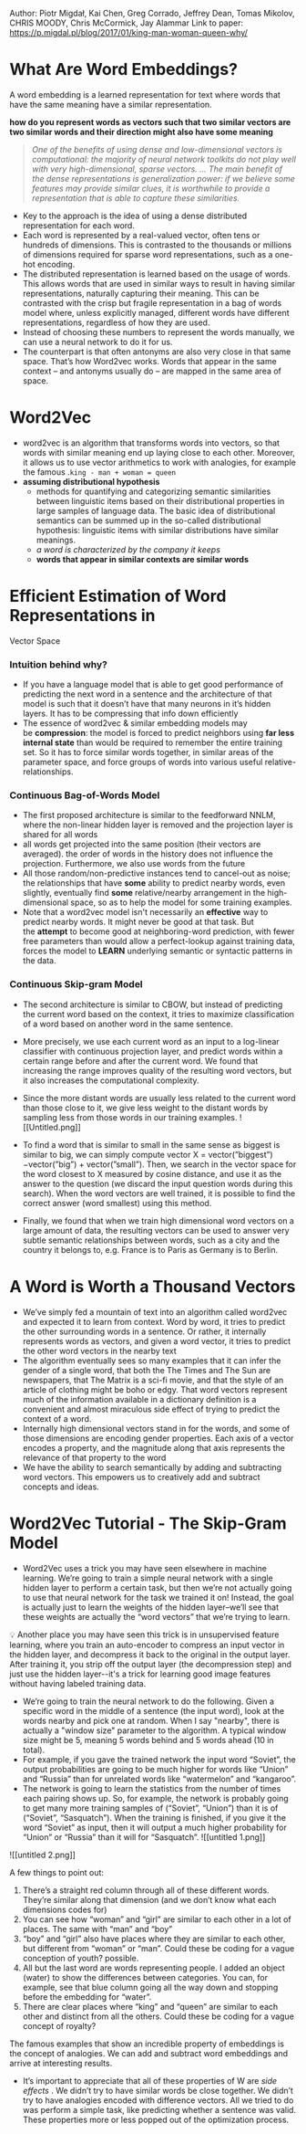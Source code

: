Author: Piotr Migdał, Kai Chen, Greg Corrado, Jeffrey Dean,
Tomas Mikolov, CHRIS MOODY, Chris McCormick, Jay Alammar
Link to paper: https://p.migdal.pl/blog/2017/01/king-man-woman-queen-why/
# **What Are Word Embeddings?**

A word embedding is a learned representation for text where words that have the same meaning have a similar representation.

**how do you represent words as vectors such that two similar vectors are two similar words and their direction might also have some meaning**

> *One of the benefits of using dense and low-dimensional vectors is computational: the majority of neural network toolkits do not play well with very high-dimensional, sparse vectors. … The main benefit of the dense representations is generalization power: if we believe some features may provide similar clues, it is worthwhile to provide a representation that is able to capture these similarities.*
> 
- Key to the approach is the idea of using a dense distributed representation for each word.
- Each word is represented by a real-valued vector, often tens or hundreds of dimensions. This is contrasted to the thousands or millions of dimensions required for sparse word representations, such as a one-hot encoding.
- The distributed representation is learned based on the usage of words. This allows words that are used in similar ways to result in having similar representations, naturally capturing their meaning. This can be contrasted with the crisp but fragile representation in a bag of words model where, unless explicitly managed, different words have different representations, regardless of how they are used.
- Instead of choosing these numbers to represent the words manually, we can use a neural network to do it for us.
- The counterpart is that often antonyms are also very close in that same space. That’s how Word2vec works. Words that appear in the same context – and antonyms usually do – are mapped in the same area of space.

# Word2Vec

- word2vec is an algorithm that transforms words into vectors, so that words with similar meaning end up laying close to each other. Moreover, it allows us to use vector arithmetics to work with analogies, for example the famous .`king - man + woman = queen`
- **assuming distributional hypothesis**
    - methods for quantifying and categorizing semantic similarities between linguistic items based on their distributional properties in large samples of language data. The basic idea of distributional semantics can be summed up in the so-called distributional hypothesis: linguistic items with similar distributions have similar meanings.
    - *a word is characterized by the company it keeps*
    - **words that appear in similar contexts are similar words**

# Efficient Estimation of Word Representations in
Vector Space

### Intuition behind why?

- If you have a language model that is able to get good performance of predicting the next word in a sentence and the architecture of that model is such that it doesn’t have that many neurons in it’s hidden layers. It has to be compressing that info down efficiently
- The essence of word2vec & similar embedding models may be **compression**: the model is forced to predict neighbors using **far less internal state** than would be required to remember the entire training set. So it has to force similar words together, in similar areas of the parameter space, and force groups of words into various useful relative-relationships.

### Continuous Bag-of-Words Model

- The first proposed architecture is similar to the feedforward NNLM, where the non-linear hidden layer is removed and the projection layer is shared for all words
- all words get projected into the same position (their vectors are averaged). the order of words in the history does not influence the projection. Furthermore, we also use words from the future
- All those random/non-predictive instances tend to cancel-out as noise; the relationships that have **some** ability to predict nearby words, even slightly, eventually find **some** relative/nearby arrangement in the high-dimensional space, so as to help the model for some training examples.
- Note that a word2vec model isn't necessarily an **effective** way to predict nearby words. It might never be good at that task. But the **attempt** to become good at neighboring-word prediction, with fewer free parameters than would allow a perfect-lookup against training data, forces the model to **LEARN** underlying semantic or syntactic patterns in the data.

### Continuous Skip-gram Model

- The second architecture is similar to CBOW, but instead of predicting the current word based on the context, it tries to maximize classification of a word based on another word in the same sentence.
- More precisely, we use each current word as an input to a log-linear classifier with continuous
projection layer, and predict words within a certain range before and after the current word. We
found that increasing the range improves quality of the resulting word vectors, but it also increases the computational complexity.
- Since the more distant words are usually less related to the current
word than those close to it, we give less weight to the distant words by sampling less from those words in our training examples.
![[Untitled.png]]

- To find a word that is similar to small in the same sense as
biggest is similar to big, we can simply compute vector X = vector(”biggest”)−vector(”big”) +
vector(”small”). Then, we search in the vector space for the word closest to X measured by cosine distance, and use it as the answer to the question (we discard the input question words during this search). When the word vectors are well trained, it is possible to find the correct answer (word smallest) using this method.
- Finally, we found that when we train high dimensional word vectors on a large amount of data, the resulting vectors can be used to answer very subtle semantic relationships between words, such as a city and the country it belongs to, e.g. France is to Paris as Germany is to Berlin.

# A Word is Worth a Thousand Vectors

- We’ve simply fed a mountain of text into an algorithm called word2vec and expected it to learn from context. Word by word, it tries to predict the other surrounding words in a sentence. Or rather, it internally represents words as vectors, and given a word vector, it tries to predict the other word vectors in the nearby text
- The algorithm eventually sees so many examples that it can infer the gender of a single word, that both the The Times and The Sun are newspapers, that The Matrix is a sci-fi movie, and that the style of an article of clothing might be boho or edgy. That word vectors represent much of the information available in a dictionary definition is a convenient and almost miraculous side effect of trying to predict the context of a word.
- Internally high dimensional vectors stand in for the words, and some of those dimensions are encoding gender properties. Each axis of a vector encodes a property, and the magnitude along that axis represents the relevance of that property to the word
- We have the ability to search semantically by adding and subtracting word vectors. This empowers us to creatively add and subtract concepts and ideas.

# ****Word2Vec Tutorial - The Skip-Gram Model****

- Word2Vec uses a trick you may have seen elsewhere in machine learning. We’re going to train a simple neural network with a single hidden layer to perform a certain task, but then we’re not actually going to use that neural network for the task we trained it on! Instead, the goal is actually just to learn the weights of the hidden layer–we’ll see that these weights are actually the “word vectors” that we’re trying to learn.

<aside>
💡 Another place you may have seen this trick is in unsupervised feature learning, where you train an auto-encoder to compress an input vector in the hidden layer, and decompress it back to the original in the output layer. After training it, you strip off the output layer (the decompression step) and just use the hidden layer--it's a trick for learning good image features without having labeled training data.

</aside>

- We’re going to train the neural network to do the following. Given a specific word in the middle of a sentence (the input word), look at the words nearby and pick one at random. When I say "nearby", there is actually a "window size" parameter to the algorithm. A typical window size might be 5, meaning 5 words behind and 5 words ahead (10 in total).
- For example, if you gave the trained network the input word “Soviet”, the output probabilities are going to be much higher for words like “Union” and “Russia” than for unrelated words like “watermelon” and “kangaroo”.
- The network is going to learn the statistics from the number of times each pairing shows up. So, for example, the network is probably going to get many more training samples of (“Soviet”, “Union”) than it is of (“Soviet”, “Sasquatch”). When the training is finished, if you give it the word “Soviet” as input, then it will output a much higher probability for “Union” or “Russia” than it will for “Sasquatch”.
![[untitled 1.png]]

![[untitled 2.png]]

A few things to point out:

1. There’s a straight red column through all of these different words. They’re similar along that dimension (and we don’t know what each dimensions codes for)
2. You can see how “woman” and “girl” are similar to each other in a lot of places. The same with “man” and “boy”
3. “boy” and “girl” also have places where they are similar to each other, but different from “woman” or “man”. Could these be coding for a vague conception of youth? possible.
4. All but the last word are words representing people. I added an object (water) to show the differences between categories. You can, for example, see that blue column going all the way down and stopping before the embedding for “water”.
5. There are clear places where “king” and “queen” are similar to each other and distinct from all the others. Could these be coding for a vague concept of royalty?

The famous examples that show an incredible property of embeddings is the concept of analogies. We can add and subtract word embeddings and arrive at interesting results.

- It’s important to appreciate that all of these properties of W are *side effects* . We didn’t try to have similar words be close together. We didn’t try to have analogies encoded with difference vectors. All we tried to do was perform a simple task, like predicting whether a sentence was valid. These properties more or less popped out of the optimization process.